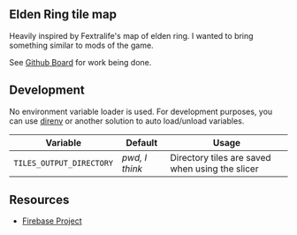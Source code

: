 ## Elden Ring tile map

Heavily inspired by Fextralife's map of elden ring. I wanted to bring something similar to mods of the game.

See [Github Board](https://github.com/users/metruzanca/projects/9/views/1) for work being done.

## Development

No environment variable loader is used. For development purposes, you can use [direnv](https://direnv.net) or another solution to auto load/unload variables.

| Variable                 | Default        | Usage                                           |
| ------------------------ | -------------- | ----------------------------------------------- |
| `TILES_OUTPUT_DIRECTORY` | _pwd, I think_ | Directory tiles are saved when using the slicer |

## Resources

- [Firebase Project](https://console.firebase.google.com/u/2/project/convergence-mod-map/overview)
